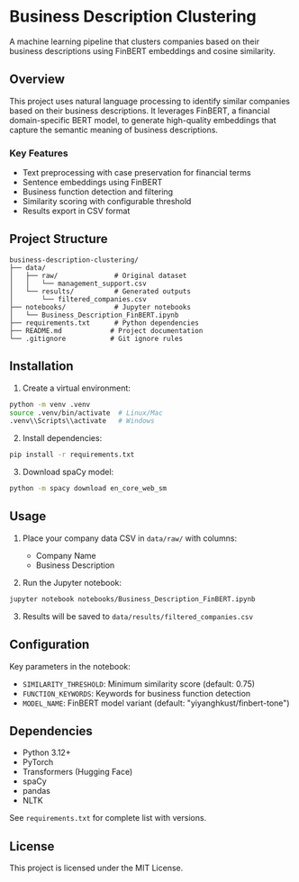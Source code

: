 # Business Description Clustering

A machine learning pipeline that clusters companies based on their business descriptions using FinBERT embeddings and cosine similarity.

## Overview

This project uses natural language processing to identify similar companies based on their business descriptions. It leverages FinBERT, a financial domain-specific BERT model, to generate high-quality embeddings that capture the semantic meaning of business descriptions.

### Key Features
- Text preprocessing with case preservation for financial terms
- Sentence embeddings using FinBERT
- Business function detection and filtering
- Similarity scoring with configurable threshold
- Results export in CSV format

## Project Structure
```
business-description-clustering/
├── data/
│   ├── raw/              # Original dataset
│   │   └── management_support.csv
│   └── results/          # Generated outputs
│       └── filtered_companies.csv
├── notebooks/            # Jupyter notebooks
│   └── Business_Description_FinBERT.ipynb
├── requirements.txt      # Python dependencies
├── README.md            # Project documentation
└── .gitignore           # Git ignore rules
```

## Installation

1. Create a virtual environment:
```bash
python -m venv .venv
source .venv/bin/activate  # Linux/Mac
.venv\\Scripts\\activate   # Windows
```

2. Install dependencies:
```bash
pip install -r requirements.txt
```

3. Download spaCy model:
```bash
python -m spacy download en_core_web_sm
```

## Usage

1. Place your company data CSV in `data/raw/` with columns:
   - Company Name
   - Business Description

2. Run the Jupyter notebook:
```bash
jupyter notebook notebooks/Business_Description_FinBERT.ipynb
```

3. Results will be saved to `data/results/filtered_companies.csv`

## Configuration

Key parameters in the notebook:
- `SIMILARITY_THRESHOLD`: Minimum similarity score (default: 0.75)
- `FUNCTION_KEYWORDS`: Keywords for business function detection
- `MODEL_NAME`: FinBERT model variant (default: "yiyanghkust/finbert-tone")

## Dependencies

- Python 3.12+
- PyTorch
- Transformers (Hugging Face)
- spaCy
- pandas
- NLTK

See `requirements.txt` for complete list with versions.

## License

This project is licensed under the MIT License.
